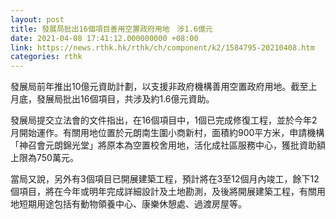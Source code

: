 ```yaml
---
layout: post
title: 發展局批出16個項目善用空置政府用地　涉1.6億元
date: 2021-04-08 17:41:12.000000000 +08:00
link: https://news.rthk.hk/rthk/ch/component/k2/1584795-20210408.htm
categories: rthk
---
```


發展局前年推出10億元資助計劃，以支援非政府機構善用空置政府用地。截至上月底，發展局批出16個項目，共涉及約1.6億元資助。

發展局提交立法會的文件指出，在16個項目中，1個已完成修復工程，並於今年2月開始運作。有關用地位置於元朗南生圍小商新村，面積約900平方米，申請機構「神召會元朗錦光堂」將原本為空置校舍用地，活化成社區服務中心，獲批資助額上限為750萬元。

當局又說，另外有3個項目已開展建築工程，預計將在3至12個月內竣工，餘下12個項目，將在今年或明年完成詳細設計及土地勘測，及後將開展建築工程，有關用地短期用途包括有動物領養中心、康樂休憩處、過渡房屋等。
